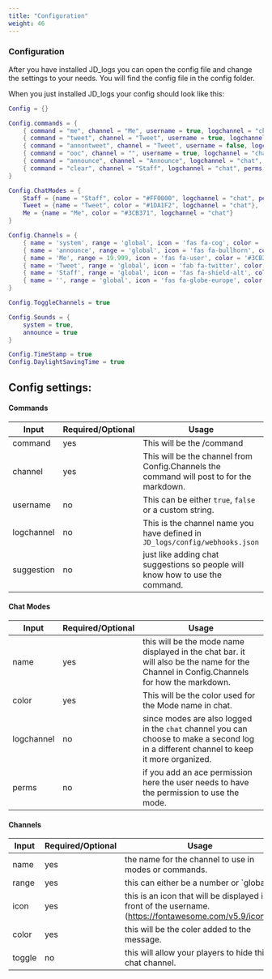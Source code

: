 ```yaml
---
title: "Configuration"
weight: 46
---
```


### Configuration

After you have installed JD_logs you can open the config file and change the settings to your needs.
You will find the config file in the config folder.

When you just installed JD_logs your config should look like this:
```lua
Config = {}

Config.commands = {
    { command = "me", channel = "Me", username = true, logchannel = "chat", suggestion = { command = "Action message.", args = {{ name="Message", help="The action." }} } },
    { command = "tweet", channel = "Tweet", username = true, logchannel = "chat", suggestion = { command =  "Twitter message.", args = {{ name="Message", help="The message you want to tweet." }} } },
    { command = "annontweet", channel = "Tweet", username = false, logchannel = "chat", suggestion = { command =  "Twitter message.", args = {{ name="Message", help="The message you want to tweet." }} } },
    { command = "ooc", channel = "", username = true, logchannel = "chat", suggestion = { command =  "Out Of Character message.", args = {{ name="Message", help="Out Of Character message." }} } },
    { command = "announce", channel = "Announce", logchannel = "chat",  perms = "jd.staff" },
    { command = "clear", channel = "Staff", logchannel = "chat", perms = "jd.staff" }
}

Config.ChatModes = {
    Staff = {name = "Staff", color = "#FF0000", logchannel = "chat", perms = "jd.staff"},
    Tweet = {name = "Tweet", color = "#1DA1F2", logchannel = "chat"},
    Me = {name = "Me", color = "#3CB371", logchannel = "chat"}
}

Config.Channels = {
    { name = 'system', range = 'global', icon = 'fas fa-cog', color = '#FFA500', toggle = false},
    { name = 'announce', range = 'global', icon = 'fas fa-bullhorn', color = '#8A2BE2', toggle = false},
    { name = 'Me', range = 19.999, icon = 'fas fa-user', color = '#3CB371', toggle = true},
    { name = 'Tweet', range = 'global', icon = 'fab fa-twitter', color = '#1DA1F2', toggle = true},
    { name = 'Staff', range = 'global', icon = 'fas fa-shield-alt', color = '#B22222', toggle = false},
    { name = '', range = 'global', icon = 'fas fa-globe-europe', color = '#808080', toggle = false}
}

Config.ToggleChannels = true

Config.Sounds = {
    system = true,
    announce = true
}

Config.TimeStamp = true
Config.DaylightSavingTime = true
```

## Config settings:

#### Commands
Input | Required/Optional | Usage |
--- | --- | --- |
command | yes | This will be the /command |
channel | yes | This will be the channel from Config.Channels the command will post to for the markdown. |
username | no | This can be either `true`, `false` or a custom string. |
logchannel | no | This is the channel name you have defined in `JD_logs/config/webhooks.json` |
suggestion | no | just like adding chat suggestions so people will know how to use the command. |

#### Chat Modes
Input | Required/Optional | Usage |
--- | --- | --- |
name | yes | this will be the mode name displayed in the chat bar. it will also be the name for the Channel in Config.Channels for how the markdown. |
color | yes | This will be the color used for the Mode name in chat. |
logchannel | no | since modes are also logged in the `chat` channel you can choose to make a second log in a different channel to keep it more organized. |
perms | no | if you add an ace permission here the user needs to have the permission to use the mode. |

#### Channels
Input | Required/Optional | Usage |
--- | --- | --- |
name | yes | the name for the channel to use in modes or commands. |
range | yes | this can either be a number or `global.|
icon | yes | this is an icon that will be displayed in front of the username. (https://fontawesome.com/v5.9/icons/)|
color | yes | this will be the coler added to the message.|
toggle | no | this will allow your players to hide this chat channel. |
